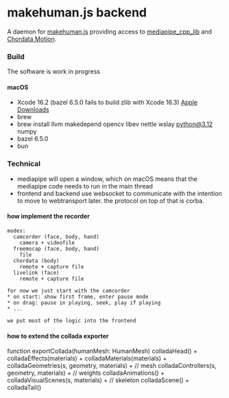 # makehuman.js backend

A daemon for [makehuman.js](https://github.com/markandre13/makehuman.js) providing access to [mediapipe_cpp_lib](https://github.com/markandre13/mediapipe_cpp_lib) and [Chordata Motion](https://chordata.cc).

### Build

The software is work in progress

#### macOS

* Xcode 16.2 (bazel 6.5.0 fails to build zlib with Xcode 16.3)
  [Apple Downloads](https://developer.apple.com/download/all/?q=xcode)
* brew
* brew install llvm makedepend opencv libev nettle wslay python@3.12 numpy
* bazel 6.5.0
* bun

### Technical

* mediapipe will open a window, which on macOS means that the mediapipe code
  needs to run in the main thread
* frontend and backend use websocket to communicate with the intention to
  move to webtransport later. the protocol on top of that is corba.

#### how implement the recorder

```
modes:
  camcorder (face, body, hand)
    camera + videofile
  freemocap (face, body, hand)
    file
  chordata (body)
    remote + capture file
  livelink (face)
    remote + capture file

for now we just start with the camcorder
* on start: show first frame, enter pause mode
* on drag: pause in playing, seek, play if playing
* ...

we put most of the logic into the frontend

```

#### how to extend the collada exporter

function exportCollada(humanMesh: HumanMesh)
    colladaHead() +
    colladaEffects(materials) +
    colladaMaterials(materials) +
    colladaGeometries(s, geometry, materials) + // mesh
    colladaControllers(s, geometry, materials) + // weights
    colladaAnimations() +
    colladaVisualScenes(s, materials) + // skeleton
    colladaScene() +
    colladaTail()
